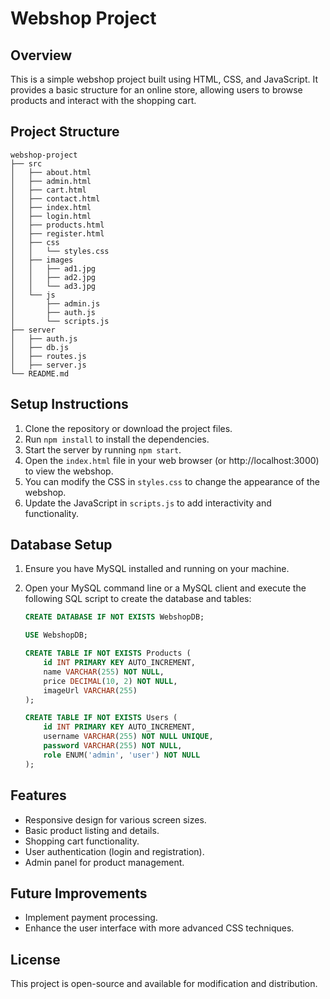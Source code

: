 # Webshop Project

## Overview
This is a simple webshop project built using HTML, CSS, and JavaScript. It provides a basic structure for an online store, allowing users to browse products and interact with the shopping cart.

## Project Structure
```
webshop-project
├── src
│   ├── about.html
│   ├── admin.html
│   ├── cart.html
│   ├── contact.html
│   ├── index.html
│   ├── login.html
│   ├── products.html
│   ├── register.html
│   ├── css
│   │   └── styles.css
│   ├── images
│   │   ├── ad1.jpg
│   │   ├── ad2.jpg
│   │   └── ad3.jpg
│   └── js
│       ├── admin.js
│       ├── auth.js
│       └── scripts.js
├── server
│   ├── auth.js
│   ├── db.js
│   ├── routes.js
│   ├── server.js
└── README.md
```


## Setup Instructions
1. Clone the repository or download the project files.
2. Run `npm install` to install the dependencies.
3. Start the server by running `npm start`.
4. Open the `index.html` file in your web browser (or http://localhost:3000) to view the webshop.
5. You can modify the CSS in `styles.css` to change the appearance of the webshop.
6. Update the JavaScript in `scripts.js` to add interactivity and functionality.

## Database Setup
1. Ensure you have MySQL installed and running on your machine.
2. Open your MySQL command line or a MySQL client and execute the following SQL script to create the database and tables:

    ```sql
    CREATE DATABASE IF NOT EXISTS WebshopDB;

    USE WebshopDB;

    CREATE TABLE IF NOT EXISTS Products (
        id INT PRIMARY KEY AUTO_INCREMENT,
        name VARCHAR(255) NOT NULL,
        price DECIMAL(10, 2) NOT NULL,
        imageUrl VARCHAR(255)
    );

    CREATE TABLE IF NOT EXISTS Users (
        id INT PRIMARY KEY AUTO_INCREMENT,
        username VARCHAR(255) NOT NULL UNIQUE,
        password VARCHAR(255) NOT NULL,
        role ENUM('admin', 'user') NOT NULL
    );
    ```

## Features
- Responsive design for various screen sizes.
- Basic product listing and details.
- Shopping cart functionality.
- User authentication (login and registration).
- Admin panel for product management.

## Future Improvements
- Implement payment processing.
- Enhance the user interface with more advanced CSS techniques.

## License
This project is open-source and available for modification and distribution.